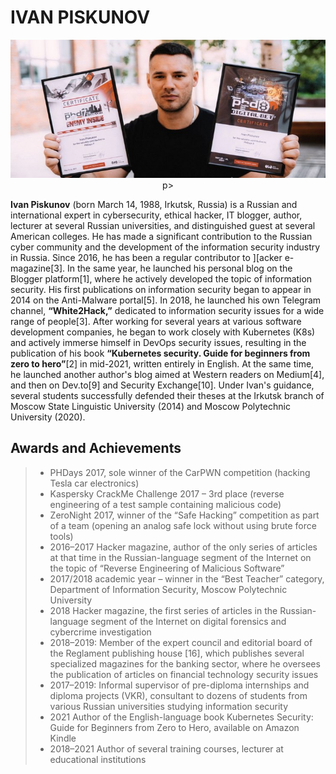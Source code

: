 
# IVAN PISKUNOV

<p align="center">
    <img src="https://github.com/D3One/ivanpiskunov/blob/main/Biography/Ivan_Piskunov_Bio.jpg">
p>

**Ivan Piskunov** (born March 14, 1988, Irkutsk, Russia) is a Russian and international expert in cybersecurity, ethical hacker, IT blogger, author, lecturer at several Russian universities, and distinguished guest at several American colleges. He has made a significant contribution to the Russian cyber community and the development of the information security industry in Russia. Since 2016, he has been a regular contributor to ][acker e-magazine[3]. In the same year, he launched his personal blog on the Blogger platform[1], where he actively developed the topic of information security. His first publications on information security began to appear in 2014 on the Anti-Malware portal[5]. In 2018, he launched his own Telegram channel, **“White2Hack,”** dedicated to information security issues for a wide range of people[3]. After working for several years at various software development companies, he began to work closely with Kubernetes (K8s) and actively immerse himself in DevOps security issues, resulting in the publication of his book **“Kubernetes security. Guide for beginners from zero to hero”**[2] in mid-2021, written entirely in English. At the same time, he launched another author's blog aimed at Western readers on Medium[4], and then on Dev.to[9] and Security Exchange[10]. Under Ivan's guidance, several students successfully defended their theses at the Irkutsk branch of Moscow State Linguistic University (2014) and Moscow Polytechnic University (2020). <br>

## Awards and Achievements
> - PHDays 2017, sole winner of the CarPWN competition (hacking Tesla car electronics)
> - Kaspersky CrackMe Challenge 2017 – 3rd place (reverse engineering of a test sample containing malicious code)
> - ZeroNight 2017, winner of the “Safe Hacking” competition as part of a team (opening an analog safe lock without using brute force tools)
> - 2016–2017 Hacker magazine, author of the only series of articles at that time in the Russian-language segment of the Internet on the topic of “Reverse Engineering of Malicious Software”
> - 2017/2018 academic year – winner in the “Best Teacher” category, Department of Information Security, Moscow Polytechnic University
> - 2018 Hacker magazine, the first series of articles in the Russian-language segment of the Internet on digital forensics and cybercrime investigation 
> - 2018–2019: Member of the expert council and editorial board of the Reglament publishing house [16], which publishes several specialized magazines for the banking sector, where he oversees the publication of articles on financial technology security issues
> - 2017–2019: Informal supervisor of pre-diploma internships and diploma projects (VKR), consultant to dozens of students from various Russian universities studying information security
> - 2021 Author of the English-language book Kubernetes Security: Guide for Beginners from Zero to Hero, available on Amazon Kindle
> - 2018–2021 Author of several training courses, lecturer at educational institutions























